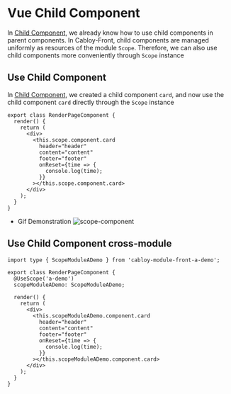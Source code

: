 # Vue Child Component

In [Child Component](../component/child.md), we already know how to use child components in parent components. In Cabloy-Front, child components are managed uniformly as resources of the module `Scope`. Therefore, we can also use child components more conveniently through `Scope` instance

## Use Child Component

In [Child Component](../component/child.md), we created a child component `card`, and now use the child component `card` directly through the `Scope` instance

```typescript{5-12}
export class RenderPageComponent {
  render() {
    return (
      <div>
        <this.scope.component.card
          header="header"
          content="content"
          footer="footer"
          onReset={time => {
            console.log(time);
          }}
        ></this.scope.component.card>
      </div>
    );
  }
}
```

- Gif Demonstration
  ![scope-component](https://cabloy-1258265067.cos.ap-shanghai.myqcloud.com/image/scope-component.gif)

## Use Child Component cross-module

```typescript{1,4-5,10-17}
import type { ScopeModuleADemo } from 'cabloy-module-front-a-demo';

export class RenderPageComponent {
  @UseScope('a-demo')
  scopeModuleADemo: ScopeModuleADemo;

  render() {
    return (
      <div>
        <this.scopeModuleADemo.component.card
          header="header"
          content="content"
          footer="footer"
          onReset={time => {
            console.log(time);
          }}
        ></this.scopeModuleADemo.component.card>
      </div>
    );
  }
}
```

